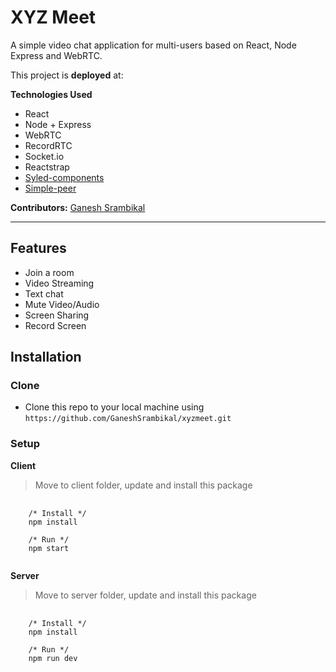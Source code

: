 # XYZ Meet

A simple video chat application for multi-users based on React, Node Express and WebRTC.

This project is **deployed** at: 

**Technologies Used**

- React
- Node + Express
- WebRTC
- RecordRTC
- Socket.io
- Reactstrap
- [Syled-components](https://styled-components.com/)
- [Simple-peer](https://github.com/feross/simple-peer)

**Contributors:** [Ganesh Srambikal](https://github.com/GaneshSrambikal)

---

## Features

- Join a room
- Video Streaming
- Text chat
- Mute Video/Audio
- Screen Sharing
- Record Screen

## Installation
### Clone
- Clone this repo to your local machine using `https://github.com/GaneshSrambikal/xyzmeet.git`

### Setup
**Client**
> Move to client folder, update and install this package
<pre>
  <code>
    /* Install */
    npm install
    
    /* Run */
    npm start
  </code>
</pre>

**Server**
> Move to server folder, update and install this package
<pre>
  <code>
    /* Install */
    npm install
    
    /* Run */
    npm run dev
  </code>
</pre>
